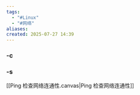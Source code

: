 ```yaml
---
tags:
  - "#Linux"
  - "#网络"
aliases: 
created: 2025-07-27 14:39
---
```


### -c

### -s





[[Ping 检查网络连通性.canvas|Ping 检查网络连通性]]